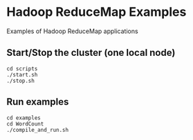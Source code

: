 # Hadoop ReduceMap Examples
Examples of Hadoop ReduceMap applications

## Start/Stop the cluster (one local node)
	cd scripts
	./start.sh
	./stop.sh

## Run examples
	cd examples
	cd WordCount
	./compile_and_run.sh
